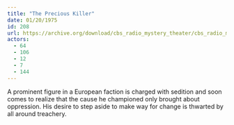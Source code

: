 ```yaml
---
title: "The Precious Killer"
date: 01/20/1975
id: 208
url: https://archive.org/download/cbs_radio_mystery_theater/cbs_radio_mystery_theater-0201-0250.zip/cbs_radio_mystery_theater-0201-0250%2Fcbsrmt_0208_the_precious_killer.mp3
actors:
  - 64
  - 106
  - 12
  - 7
  - 144
---
```

A prominent figure in a European faction is charged with sedition and soon comes to realize that the cause he championed only brought about oppression. His desire to step aside to make way for change is thwarted by all around treachery.